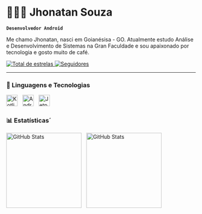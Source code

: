 # 👨🏽‍💻 Jhonatan Souza
**`Desenvolvedor Android`**

Me chamo Jhonatan, nasci em Goianésisa - GO.
Atualmente estudo Análise e Desenvolvimento de Sistemas na Gran Faculdade e sou apaixonado por tecnologia e gosto muito de café. 

<p align="left">
    <a href="https://github.com/JhonatanSouzaDev?tab=repositories&sort=stargazers">
        <img 
            alt="Total de estrelas" 
            title="Total de estrelas GitHub" 
            src="https://custom-icon-badges.demolab.com/github/stars/JhonatanSouzaDev?color=55960c&style=for-the-badge&labelColor=488207&logo=star&label=estrelas"
        />
    </a>
    <a href="https://github.com/JhonatanSouzaDev?tab=followers">
        <img 
            alt="Seguidores" 
            title="Me siga no GitHub" 
            src="https://custom-icon-badges.demolab.com/github/followers/JhonatanSouzaDev?color=236ad3&labelColor=1155ba&style=for-the-badge&logo=github&label=Seguidores&logoColor=white"
        />
    </a>
</p>

---

### 🤖 Linguagens e Tecnologias


<img 
    align="left" 
    alt="Kotlin" 
    title="Kotlin"
    width="30px" 
    style="padding-right: 10px;" 
    src="https://cdn.jsdelivr.net/gh/devicons/devicon@latest/icons/kotlin/kotlin-original.svg" />
<img 
    align="left" 
    alt="Android" 
    title="Android"
    width="30px" 
    style="padding-right: 10px;" 
    src="https://cdn.jsdelivr.net/gh/devicons/devicon@latest/icons/android/android-original.svg" />
          
<img 
    align="left" 
    alt="Jetpackcompose" 
    title="Jetpackcompose"
    width="30px" 
    style="padding-right: 10px;" 
    src="https://cdn.jsdelivr.net/gh/devicons/devicon@latest/icons/jetpackcompose/jetpackcompose-original.svg">


<br/>
<br/>

### 📊 Estatísticas´

<p>
  <img 
    align="left" 
    alt="GitHub Stats" 
    height="200" 
    style="padding-right: 10px;" 
    src="https://github-readme-stats.vercel.app/api?username=JhonatanSouzaDev&show_icons=true&theme=tokyonight&include_all_commits=true&locale=pt-br" 
  />

<img 
      align="left" 
      alt="GitHub Stats" 
      height="200" 
      src="https://github-readme-stats.vercel.app/api/top-langs/?username=JhonatanSouzaDev&theme=tokyonight&layout=compact&custom_title=Tecnologias&langs_count=9" 
  />

</p>
